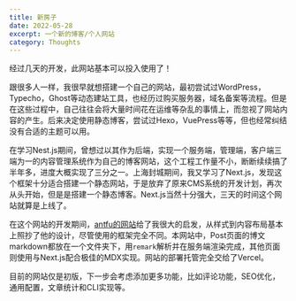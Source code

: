 ```yaml
---
title: 新房子
date: 2022-05-28
excerpt: 一个新的博客/个人网站
category: Thoughts
---
```


经过几天的开发，此网站基本可以投入使用了！

跟很多人一样，我很早就想搭建一个自己的网站，最初尝试过WordPress，Typecho，Ghost等动态建站工具，也经历过购买服务器，域名备案等流程。但是在这些过程中，自己往往会将大量时间花在运维等杂乱的事情上，而忽视了网站内容的产生。后来决定使用静态博客，尝试过Hexo，VuePress等等，但也经常纠结没有合适的主题可以用。

在学习Nest.js期间，曾想过以其作为后端，实现一个服务端，管理端，客户端三端为一的内容管理系统作为自己的博客网站，这个工程工作量不小，断断续续搞了半年多，进度大概实现了三分之一。上海封城期间，我又学习了Next.js，发现这个框架十分适合搭建一个静态网站，于是放弃了原来CMS系统的开发计划，再次从头开始，但是是搭建一个静态博客。Next.js当然十分强大，三天的时间这个网站就算是上线了。

在这个网站的开发期间，[antfu的网站](https://antfu.me)给了我很大的启发，从样式到内容布局基本上照抄了他的设计，尽管使用的框架完全不同。本网站中，Post页面的博文markdown都放在一个文件夹下，用`remark`解析并在服务端渲染完成，其他页面则使用与Next.js配合极佳的MDX实现。网站的部署托管完全交给了Vercel。

目前的网站仅是初版，下一步会考虑添加更多功能，比如评论功能，SEO优化，通用配置，文章统计和CLI实现等。
